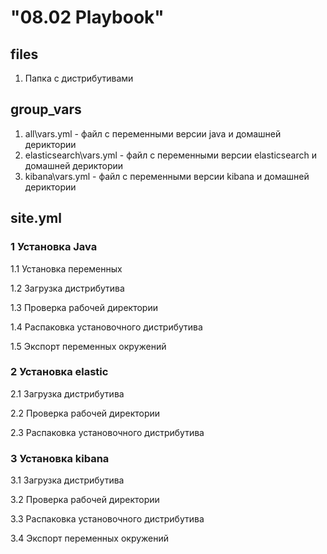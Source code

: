 #  "08.02 Playbook"

## files

1. Папка с дистрибутивами 
 

## group_vars

1. all\vars.yml - файл с переменными версии java и домашней дериктории 
2. elasticsearch\vars.yml - файл с переменными версии elasticsearch и домашней дериктории
3. kibana\vars.yml - файл с переменными версии kibana и домашней дериктории

## site.yml

### 1 Установка Java

1.1 Установка переменных

1.2 Загрузка дистрибутива 

1.3 Проверка рабочей директории

1.4 Распаковка установочного дистрибутива

1.5 Экспорт переменных окружений

### 2 Установка еlastic

2.1 Загрузка дистрибутива 

2.2 Проверка рабочей директории

2.3 Распаковка установочного дистрибутива

### 3 Установка kibana

3.1 Загрузка дистрибутива 

3.2 Проверка рабочей директории

3.3 Распаковка установочного дистрибутива

3.4 Экспорт переменных окружений
